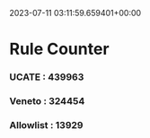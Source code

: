 2023-07-11 03:11:59.659401+00:00
# Rule Counter 
 ### UCATE : 439963

 ### Veneto : 324454

 ### Allowlist : 13929